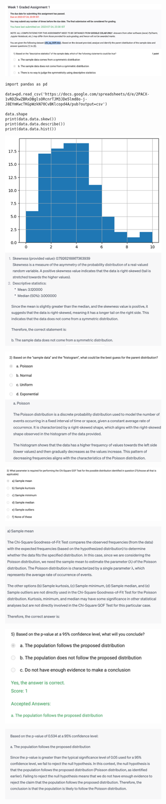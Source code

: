 ![](2023-07-29-12-39-19.png)
```
import pandas as pd

data=pd.read_csv('https://docs.google.com/spreadsheets/d/e/2PACX-1vRDZkwZBRxDBglsORcnrTJM3JDe5lmd8o-j-J8EYmKwcTKGpWzkN70CvBKlcopd4A/pub?output=csv')

data.shape
print(data.data.skew())
print(data.data.describe())
print(data.data.hist())
```
![](2023-07-29-13-05-23.png)
![](2023-07-29-13-04-59.png)

![](2023-07-29-13-07-59.png)
![](2023-07-29-13-07-47.png)

![](2023-07-29-13-08-40.png)

![](2023-07-29-13-08-51.png)

![](2023-07-29-18-43-38.png)

![](2023-07-29-18-57-32.png)